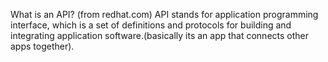 What is an API?
(from redhat.com)
API stands for application programming interface, which is a set of definitions and protocols for building and integrating application software.(basically its an app that connects other apps together).
